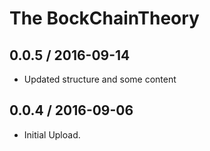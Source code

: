 
The BockChainTheory
===================

0.0.5 / 2016-09-14
------------------
  * Updated structure and some content

0.0.4 / 2016-09-06
------------------
  * Initial Upload.
